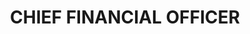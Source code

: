 ---
name : MR. GERARD BADORREK
department: GENERAL SERVICES ADMINISTRATION
title: CHIEF FINANCIAL OFFICER
img:
description: Gerard Badorrek was named the Chief Financial Officer of the U.S. General Services Administration (GSA) effective December 2014.
             
   In this role, he is responsible for the management of GSA’s $24 billion budget. As the senior executive at GSA who is responsible for all the financial programs of the agency, he is accountable for providing sound financial management across GSA and leads and oversees all financial functions and activities, including Strategic Planning, Budgeting, Accounting, Analytics and Reporting, Financial Policies, Financial Operations and Audits.
             
   Mr. Badorrek comes to GSA with more than 25 years of experience in both public and private companies; with demonstrated expertise in financial management and operations, leading and driving organizational change and developing successful teams. While the majority of his career has been spent helping large multi-national organizations become more efficient and effective, he also has experience guiding smaller companies and start-up enterprises.
             
   Throughout his career, he has gained significant experience as a CFO, COO and Managing Director in a variety of organizations. He was a Senior Vice President at Xerox Corporation holding positions as a Managing Director and Group COO in the State Government Sector of Xerox Services. Additionally, Mr. Badorrek had a distinguished career at MCI Communications for twenty years. He was responsible for leading large financial organizations, building teams and solving complex operational and business problems. Consistently advancing in the company, he held various leadership positions including Vice President of Finance, Vice President of Business Operations, Executive Director of Corporate Business Analysis, Business Unit CFO and Controller, as well as Director-level positions in finance and operations.
             
   Building upon his success in the private sector, the calling of public service resonates with Mr. Badorrek. He welcomes the opportunity to serve the federal government at an agency as vital as GSA – seeing his new role as an opportunity to make a positive impact, strengthen the performance of the organization and create a culture where talented employees are able to thrive.
  
   Mr. Badorrek has an MBA degree from the Graduate School of Business at Stanford University, a Masters in Economics from Case Western Reserve University and a Bachelor of Science degree in Operations Research and Industrial Engineering at Cornell University.

---